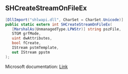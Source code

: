 ## SHCreateStreamOnFileEx

```csharp
[DllImport("shlwapi.dll", CharSet = CharSet.Unicode)]
public static extern int SHCreateStreamOnFileEx(
   [MarshalAs(UnmanagedType.LPWStr)] string pszFile,
   STGM grfMode,
   uint dwAttributes,
   bool fCreate,
   IStream pstmTemplate,
   out IStream ppstm
);
```

Microsoft documentation: [Link](https://docs.microsoft.com/en-us/windows/win32/api/shlwapi/nf-shlwapi-shcreatestreamonfileex)
